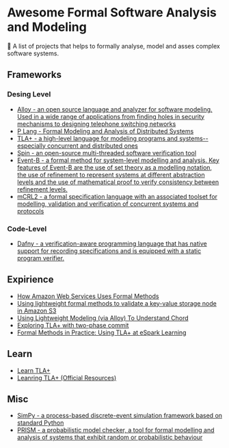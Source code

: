 # Awesome Formal Software Analysis and Modeling

📐 A list of projects that helps to formally analyse, model and asses complex software systems.

## Frameworks

### Desing Level

* [Alloy - an open source language and analyzer for software modeling. Used in a wide range of applications from finding holes in security mechanisms to designing telephone switching networks](https://alloytools.org/)
* [P Lang - Formal Modeling and Analysis of Distributed Systems](https://p-org.github.io/P/)
* [TLA+ - a high-level language for modeling programs and systems--especially concurrent and distributed ones](http://lamport.azurewebsites.net/tla/tla.html?from=https://research.microsoft.com/en-us/um/people/lamport/tla/tla.html&type=path)
* [Spin - an open-source multi-threaded software verification tool](https://spinroot.com/spin/whatispin.html)
* [Event-B - a formal method for system-level modelling and analysis. Key features of Event-B are the use of set theory as a modelling notation, the use of refinement to represent systems at different abstraction levels and the use of mathematical proof to verify consistency between refinement levels.](http://www.event-b.org/index.html)
* [mCRL2 - a formal specification language with an associated toolset for modelling, validation and verification of concurrent systems and protocols](https://www.mcrl2.org/web/user_manual/index.html)

### Code-Level

* [Dafny - a verification-aware programming language that has native support for recording specifications and is equipped with a static program verifier.](https://dafny.org/)

## Expirience

* [How Amazon Web Services Uses Formal Methods](https://cacm.acm.org/magazines/2015/4/184701-how-amazon-web-services-uses-formal-methods/abstract)
* [Using lightweight formal methods to validate a key-value storage node in Amazon S3](https://www.amazon.science/publications/using-lightweight-formal-methods-to-validate-a-key-value-storage-node-in-amazon-s3)
* [Using Lightweight Modeling (via Alloy) To Understand Chord](http://www.pamelazave.com/chord-ccr.pdf)
* [Exploring TLA+ with two-phase commit](https://brooker.co.za/blog/2013/01/20/two-phase.html)
* [Formal Methods in Practice: Using TLA+ at eSpark Learning](https://medium.com/espark-engineering-blog/formal-methods-in-practice-8f20d72bce4f)

## Learn

* [Learn TLA+](https://www.learntla.com/index.html)
* [Leanring TLA+ (Official Resources)](https://lamport.azurewebsites.net/tla/learning.html)

## Misc

* [SimPy - a process-based discrete-event simulation framework based on standard Python](https://simpy.readthedocs.io/en/latest/)
* [PRISM - a probabilistic model checker, a tool for formal modelling and analysis of systems that exhibit random or probabilistic behaviour](https://www.prismmodelchecker.org/)
